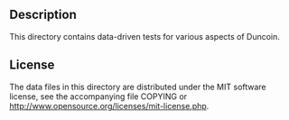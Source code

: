 Description
------------

This directory contains data-driven tests for various aspects of Duncoin.

License
--------

The data files in this directory are distributed under the MIT software
license, see the accompanying file COPYING or
http://www.opensource.org/licenses/mit-license.php.

